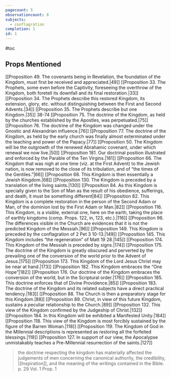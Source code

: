 ```yaml
---
pagecount: 5
observationcount: 8
subjects:
  - conflagration
completion: 1
id: 1
---
```

#toc
## Props Mentioned
[[Proposition 49. The covenants being in Revelation, the foundation of the Kingdom, must first be received and appreciated.|49]] [[Proposition 33. The Prophets, some even before the Captivity, foreseeing the overthrow of the Kingdom, both foretell its downfall and its final restoration.|33]] [[Proposition 34. The Prophets describe this restored Kingdom, its extension, glory, etc. without distinguishing between the First and Second Advents.|34]] [[Proposition 35. The Prophets describe but one Kingdom.|35]] 38-74 [[Proposition 75. The doctrine of the Kingdom, as held by the churches established by the Apostles, was perpetuated.|75]] [[Proposition 76. The doctrine of the Kingdom was changed under the Gnostic and Alexandrian influence.|76]] [[Proposition 77. The doctrine of the Kingdom, as held by the early church was finally almost exterminated under the teaching and power of the Papacy.|77]] [[Proposition 50. The Kingdom will be the outgrowth of the renewed Abrahamic covenant, under which renewal we now live.|50]] [[Proposition 181. Our doctrinal position illustrated and enforced by the Parable of the Ten Virgins.|181]] [[Proposition 66. The Kingdom that was nigh at one time (viz.  at the First Advent) to the Jewish nation, is now removed to the close of its tribulation, and of “the times of the Gentiles.”|66]] [[Proposition 68. This Kingdom is then essentially a Jewish Kingdom.|68]] [[Proposition 130. The Kingdom is preceded by a translation of the living saints.|130]] [[Proposition 84. As this Kingdom is specially given to the Son of Man as the result of his obedience, sufferings, and death, it must be something different|84]] [[Proposition 82. This Kingdom is a complete restoration in the person of the Second Adam or Man, of the dominion lost by the First Adam or Man.|82]] [[Proposition 116. This Kingdom, is a visible, external one, here on the earth, taking the place of earthly kingdoms (comp. Props. 122, in, 123, etc.).|116]] [[Proposition 96. The differences visible in the Church are evidences that it is not the predicted Kingdom of the Messiah.|96]] [[Proposition 149. This Kingdom is preceded by the conflagration of 2 Pet 3 10-13.|149]] [[Proposition 145. This Kingdom includes “the regeneration” of Matt 19 28.|145]] [[Proposition 174. This Kingdom of the Messiah is preceded by signs.|174]] [[Proposition 175. The doctrine of the Kingdom is greatly obscured and perverted by the prevailing one of the conversion of the world prior to the Advent of Jesus.|175]] [[Proposition 173. This Kingdom of the Lord Jesus Christ may be near at hand.|173]] [[Proposition 182. This Kingdom embraces the “One Hope”|182]] [[Proposition 176. Our doctrine of the Kingdom embraces the conversion of the world, but in the Scriptural order.|176]] [[Proposition 185. This doctrine enforces that of Divine Providence.|85]] [[Proposition 183. The doctrine of the Kingdom and its related subjects have a direct practical tendency.|183]]  [[Proposition 88. The Church is then a preparatory stage for this Kingdom.|88]] [[Proposition 89. Christ, in view of this future Kingdom, sustains a peculiar relationship to the Church.|89]] [[Proposition 132. This view of the Kingdom confirmed by the Judgeship of Christ.|132]] [[Proposition 184. In this Kingdom will be exhibited a Manifested Unity.|184]] [[Proposition 118. This view of the Kingdom is most forcibly sustained by the figure of the Barren Woman.|118]] [[Proposition 119. The Kingdom of God in the Millennial descriptions is represented as restoring all the forfeited blessings.|119]] [[Proposition 127. In support of our view, the Apocalypse unmistakably teaches a Pre-Millennial resurrection of the saints.|127]]


> the doctrine respecting the kingdom has materially affected the judgements of men concerning the canonical authority, the credibility, [[Inspiration]], and the meaning of the writings contained in the Bible.
> p. 29 Vol. 1 Prop. 1

